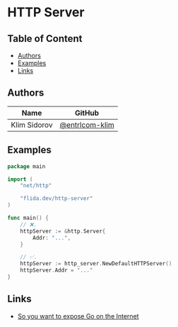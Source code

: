 # HTTP Server

## Table of Content

- [Authors](#authors)
- [Examples](#examples)
- [Links](#links)

## Authors

| Name         | GitHub                                             |
|--------------|----------------------------------------------------|
| Klim Sidorov | [@entrlcom-klim](https://github.com/entrlcom-klim) |

## Examples

```go
package main

import (
	"net/http"

	"flida.dev/http-server"
)

func main() {
	// ❌.
	httpServer := &http.Server{
		Addr: "...",
	}

	// ✅.
	httpServer := http_server.NewDefaultHTTPServer()
	httpServer.Addr = "..."
}

```

## Links

* [So you want to expose Go on the Internet](https://blog.cloudflare.com/exposing-go-on-the-internet/)
